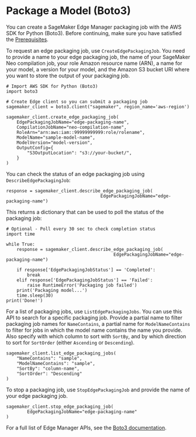 # Package a Model \(Boto3\)<a name="edge-packaging-job-boto3"></a>

You can create a SageMaker Edge Manager packaging job with the AWS SDK for Python \(Boto3\)\. Before continuing, make sure you have satisfied the [Prerequisites](/sagemaker/dg/latest/edge-packaging-job-prerequisites)\.

To request an edge packaging job, use `CreateEdgePackagingJob`\. You need to provide a name to your edge packaging job, the name of your SageMaker Neo compilation job, your role Amazon resource name \(ARN\), a name for your model, a version for your model, and the Amazon S3 bucket URI where you want to store the output of your packaging job\.

```
# Import AWS SDK for Python (Boto3)
import boto3

# Create Edge client so you can submit a packaging job
sagemaker_client = boto3.client("sagemaker", region_name='aws-region')

sagemaker_client.create_edge_packaging_job(
    EdgePackagingJobName="edge-packaging-name",
    CompilationJobName="neo-compilation-name",
    RoleArn="arn:aws:iam::99999999999:role/rolename",
    ModelName="sample-model-name",
    ModelVersion="model-version",
    OutputConfig={
        "S3OutputLocation": "s3://your-bucket/",
    }
)
```

You can check the status of an edge packaging job using `DescribeEdgePackagingJob`:

```
response = sagemaker_client.describe_edge_packaging_job(
                                    EdgePackagingJobName="edge-packaging-name")
```

This returns a dictionary that can be used to poll the status of the packaging job:

```
# Optional - Poll every 30 sec to check completion status
import time

while True:
    response = sagemaker_client.describe_edge_packaging_job(
                                         EdgePackagingJobName="edge-packaging-name")
    
    if response['EdgePackagingJobStatus'] == 'Completed':
        break
    elif response['EdgePackagingJobStatus'] == 'Failed':
        raise RuntimeError('Packaging job failed')
    print('Packaging model...')
    time.sleep(30)
print('Done!')
```

For a list of packaging jobs, use `ListEdgePackagingJobs`\. You can use this API to search for a specific packaging job\. Provide a partial name to filter packaging job names for `NameContains`, a partial name for `ModelNameContains` to filter for jobs in which the model name contains the name you provide\. Also specify with which column to sort with `SortBy`, and by which direction to sort for `SortOrder` \(either `Ascending` or `Descending`\)\.

```
sagemaker_client.list_edge_packaging_jobs(
    "NameContains": "sample",
    "ModelNameContains": "sample",
    "SortBy": "column-name",
    "SortOrder": "Descending"
)
```

To stop a packaging job, use `StopEdgePackagingJob` and provide the name of your edge packaging job\.

```
sagemaker_client.stop_edge_packaging_job(
        EdgePackagingJobName="edge-packaging-name"
)
```

For a full list of Edge Manager APIs, see the [Boto3 documentation](https://boto3.amazonaws.com/v1/documentation/api/latest/index.html)\.